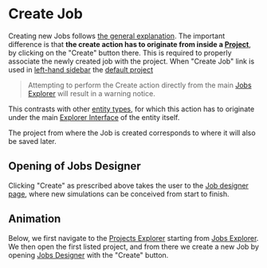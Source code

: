 # Create Job

Creating new Jobs follows [the general explanation](../../entities-general/actions/create.md). The important difference is that **the create action has to originate from inside a [**Project**](../projects.md)**, by clicking on the "Create" button <i class="zmdi zmdi-file-plus zmdi-hc-border"></i> there. This is required to properly associate the newly created job with the project. When "Create Job" link is used in [left-hand sidebar](../../ui/left-sidebar.md) the [default project](../projects.md#default-project)

> Attempting to perform the Create action directly from the main [Jobs Explorer](../ui/explorer.md) will result in a warning notice.
 
This contrasts with other [entity types](../../entities-general/overview.md), for which this action has to originate under the main [Explorer Interface](../../entities-general/ui/explorer.md) of the entity itself. 

The project from where the Job is created corresponds to where it will also be saved later.

## Opening of Jobs Designer

Clicking "Create" as prescribed above takes the user to the [Job designer page](../../jobs-designer/overview.md), where new simulations can be conceived from start to finish. 

## Animation

Below, we first navigate to the [Projects Explorer](../ui/projects-explorer.md) starting from [Jobs Explorer](../ui/explorer.md). We then open the first listed project, and from there we create a new Job by opening [Jobs Designer](../../jobs-designer/overview.md) with the "Create" button.

<img data-gifffer="/images/jobs/create-job.gif">
